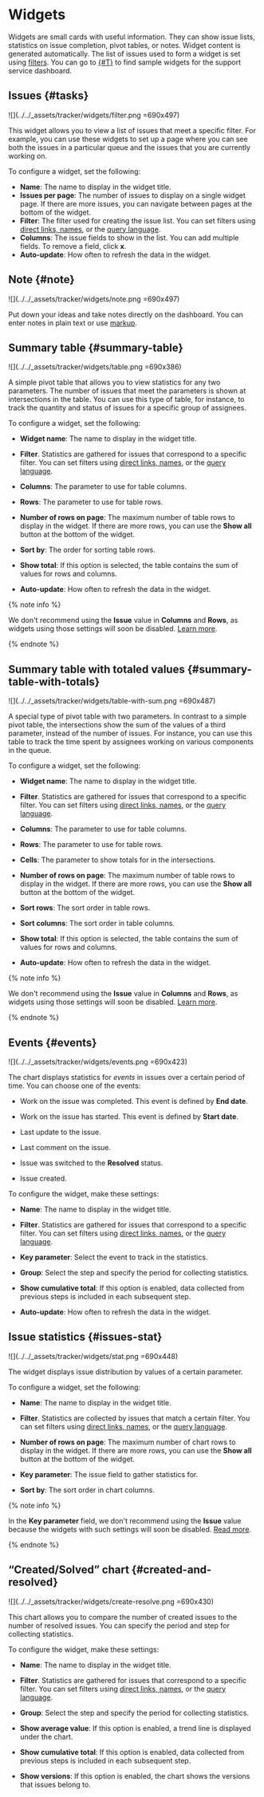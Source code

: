 # Widgets

Widgets are small cards with useful information. They can show issue lists, statistics on issue completion, pivot tables, or notes. Widget content is generated automatically. The list of issues used to form a widget is set using [filters](create-filter.md). You can go to [{#T}](../support-process-dashboards.md) to find sample widgets for the support service dashboard.

## Issues {#tasks}

![](../../_assets/tracker/widgets/filter.png =690x497)

This widget allows you to view a list of issues that meet a specific filter. For example, you can use these widgets to set up a page where you can see both the issues in a particular queue and the issues that you are currently working on.

To configure a widget, set the following:

- **Name**: The name to display in the widget title.
- **Issues per page**: The number of issues to display on a single widget page. If there are more issues, you can navigate between pages at the bottom of the widget.
- **Filter**: The filter used for creating the issue list. You can set filters using [direct links, names](create-filter.md), or the [query language](query-filter.md).
- **Columns**: The issue fields to show in the list. You can add multiple fields. To remove a field, click **x**.
- **Auto-update**: How often to refresh the data in the widget.

## Note {#note}

![](../../_assets/tracker/widgets/note.png =690x497)

Put down your ideas and take notes directly on the dashboard. You can enter notes in plain text or use [markup](markup.md).

## Summary table {#summary-table}

![](../../_assets/tracker/widgets/table.png =690x386)

A simple pivot table that allows you to view statistics for any two parameters. The number of issues that meet the parameters is shown at intersections in the table. You can use this type of table, for instance, to track the quantity and status of issues for a specific group of assignees.

To configure a widget, set the following:

- **Widget name**: The name to display in the widget title.

- **Filter**. Statistics are gathered for issues that correspond to a specific filter. You can set filters using [direct links, names](create-filter.md), or the [query language](query-filter.md).

- **Columns**: The parameter to use for table columns.

- **Rows**: The parameter to use for table rows.

- **Number of rows on page**: The maximum number of table rows to display in the widget. If there are more rows, you can use the **Show all** button at the bottom of the widget.

- **Sort by**: The order for sorting table rows.

- **Show total**: If this option is selected, the table contains the sum of values for rows and columns.

- **Auto-update**: How often to refresh the data in the widget.

{% note info %}

We don't recommend using the **Issue** value in **Columns** and **Rows**, as widgets using those settings will soon be disabled. [Learn more](../faq.md#section_del_widget).

{% endnote %}

## Summary table with totaled values {#summary-table-with-totals}

![](../../_assets/tracker/widgets/table-with-sum.png =690x487)

A special type of pivot table with two parameters. In contrast to a simple pivot table, the intersections show the sum of the values of a third parameter, instead of the number of issues. For instance, you can use this table to track the time spent by assignees working on various components in the queue.

To configure a widget, set the following:

- **Widget name**: The name to display in the widget title.

- **Filter**. Statistics are gathered for issues that correspond to a specific filter. You can set filters using [direct links, names](create-filter.md), or the [query language](query-filter.md).

- **Columns**: The parameter to use for table columns.

- **Rows**: The parameter to use for table rows.

- **Cells**: The parameter to show totals for in the intersections.

- **Number of rows on page**: The maximum number of table rows to display in the widget. If there are more rows, you can use the **Show all** button at the bottom of the widget.

- **Sort rows**: The sort order in table rows.

- **Sort columns**: The sort order in table columns.

- **Show total**: If this option is selected, the table contains the sum of values for rows and columns.

- **Auto-update**: How often to refresh the data in the widget.

{% note info %}

We don't recommend using the **Issue** value in **Columns** and **Rows**, as widgets using those settings will soon be disabled. [Learn more](../faq.md#section_del_widget).

{% endnote %}

## Events {#events}


![](../../_assets/tracker/widgets/events.png =690x423)

The chart displays statistics for _events_ in issues over a certain period of time. You can choose one of the events:

- Work on the issue was completed. This event is defined by **End date**.

- Work on the issue has started. This event is defined by **Start date**.

- Last update to the issue.

- Last comment on the issue.

- Issue was switched to the **Resolved** status.

- Issue created.

To configure the widget, make these settings:

- **Name**: The name to display in the widget title.

- **Filter**. Statistics are gathered for issues that correspond to a specific filter. You can set filters using [direct links, names](create-filter.md), or the [query language](query-filter.md).

- **Key parameter**: Select the event to track in the statistics.

- **Group**: Select the step and specify the period for collecting statistics.

- **Show cumulative total**: If this option is enabled, data collected from previous steps is included in each subsequent step.

- **Auto-update**: How often to refresh the data in the widget.

## Issue statistics {#issues-stat}

![](../../_assets/tracker/widgets/stat.png =690x448)

The widget displays issue distribution by values of a certain parameter.

To configure a widget, set the following:

- **Name**: The name to display in the widget title.

- **Filter**. Statistics are collected by issues that match a certain filter. You can set filters using [direct links, names](create-filter.md), or the [query language](query-filter.md).

- **Number of rows on page**: The maximum number of chart rows to display in the widget. If there are more rows, you can use the **Show all** button at the bottom of the widget.

- **Key parameter**: The issue field to gather statistics for.

- **Sort by**: The sort order in chart columns.



{% note info %}

In the **Key parameter** field, we don't recommend using the **Issue** value because the widgets with such settings will soon be disabled. [Read more](../faq.md#section_del_widget).

{% endnote %}

## <q>Created/Solved</q> chart {#created-and-resolved}

![](../../_assets/tracker/widgets/create-resolve.png =690x430)

This chart allows you to compare the number of created issues to the number of resolved issues. You can specify the period and step for collecting statistics.

To configure the widget, make these settings:

- **Name**: The name to display in the widget title.

- **Filter**. Statistics are gathered for issues that correspond to a specific filter. You can set filters using [direct links, names](create-filter.md), or the [query language](query-filter.md).

- **Group**: Select the step and specify the period for collecting statistics.

- **Show average value**: If this option is enabled, a trend line is displayed under the chart.

- **Show cumulative total**: If this option is enabled, data collected from previous steps is included in each subsequent step.

- **Show versions**: If this option is enabled, the chart shows the versions that issues belong to.



